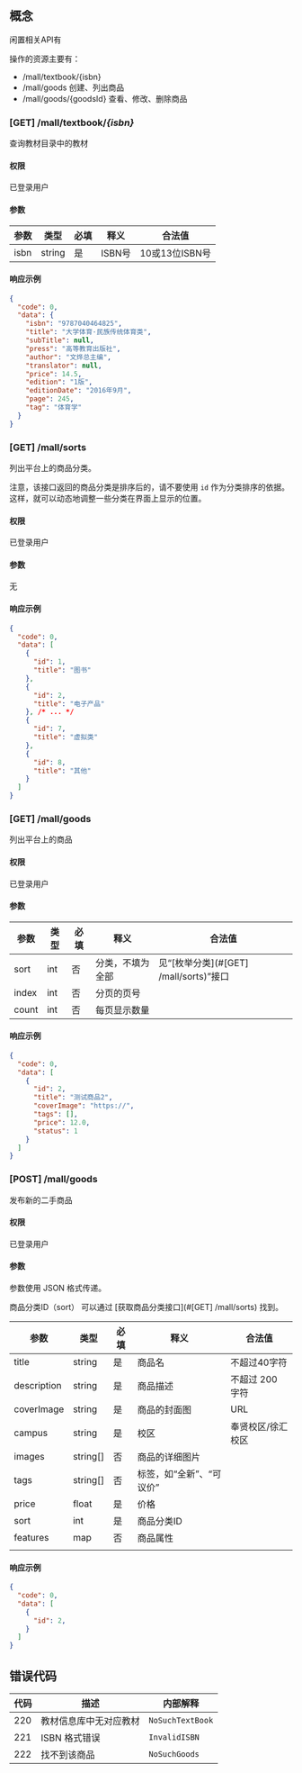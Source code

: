 ## 概念

闲置相关API有

操作的资源主要有：

- /mall/textbook/{isbn}
- /mall/goods 创建、列出商品
- /mall/goods/{goodsId} 查看、修改、删除商品



### [GET] /mall/textbook/*{isbn}*

查询教材目录中的教材

#### 权限

已登录用户

#### 参数

| 参数 | 类型   | 必填 | 释义   | 合法值         |
| ---- | ------ | ---- | ------ | -------------- |
| isbn | string | 是   | ISBN号 | 10或13位ISBN号 |

#### 响应示例

```json
{
  "code": 0,
  "data": {
    "isbn": "9787040464825",
    "title": "大学体育·民族传统体育类",
    "subTitle": null,
    "press": "高等教育出版社",
    "author": "文烨总主编",
    "translator": null,
    "price": 14.5,
    "edition": "1版",
    "editionDate": "2016年9月",
    "page": 245,
    "tag": "体育学"
  }
}
```



### [GET] /mall/sorts

列出平台上的商品分类。

注意，该接口返回的商品分类是排序后的，请不要使用 `id` 作为分类排序的依据。这样，就可以动态地调整一些分类在界面上显示的位置。

#### 权限

已登录用户

#### 参数

无

#### 响应示例

```json
{
  "code": 0,
  "data": [
    {
      "id": 1,
      "title": "图书"
    },
    {
      "id": 2,
      "title": "电子产品"
    }, /* ... */
    {
      "id": 7,
      "title": "虚拟类"
    },
    {
      "id": 8,
      "title": "其他"
    }
  ]
}

```

### [GET] /mall/goods

列出平台上的商品

#### 权限

已登录用户

#### 参数

| 参数  | 类型 | 必填 | 释义             | 合法值                                 |
| ----- | ---- | ---- | ---------------- | -------------------------------------- |
| sort  | int  | 否   | 分类，不填为全部 | 见“[枚举分类](#[GET] /mall/sorts)”接口 |
| index | int  | 否   | 分页的页号       |                                        |
| count | int  | 否   | 每页显示数量     |                                        |

#### 响应示例

```json
{
  "code": 0,
  "data": [
    {
      "id": 2,
      "title": "测试商品2",
      "coverImage": "https://",
      "tags": [],
      "price": 12.0,
      "status": 1
    }
  ]
}
```

### [POST] /mall/goods

发布新的二手商品

#### 权限

已登录用户

#### 参数

参数使用 JSON 格式传递。

商品分类ID（sort） 可以通过 [获取商品分类接口](#[GET] /mall/sorts) 找到。

| 参数        | 类型     | 必填 | 释义                     | 合法值            |
| ----------- | -------- | ---- | ------------------------ | ----------------- |
| title       | string   | 是   | 商品名                   | 不超过40字符      |
| description | string   | 是   | 商品描述                 | 不超过 200 字符   |
| coverImage  | string   | 是   | 商品的封面图             | URL               |
| campus      | string   | 是   | 校区                     | 奉贤校区/徐汇校区 |
| images      | string[] | 否   | 商品的详细图片           |                   |
| tags        | string[] | 否   | 标签，如“全新”、“可议价” |                   |
| price       | float    | 是   | 价格                     |                   |
| sort        | int      | 是   | 商品分类ID               |                   |
| features    | map      | 否   | 商品属性                 |                   |
|             |          |      |                          |                   |

#### 响应示例

```json
{
  "code": 0,
  "data": [
    {
      "id": 2,
    }
  ]
}
```



## 错误代码

| 代码 | 描述                   | 内部解释         |
| ---- | ---------------------- | ---------------- |
| 220  | 教材信息库中无对应教材 | `NoSuchTextBook` |
| 221  | ISBN 格式错误          | `InvalidISBN`    |
| 222  | 找不到该商品           | `NoSuchGoods`    |

